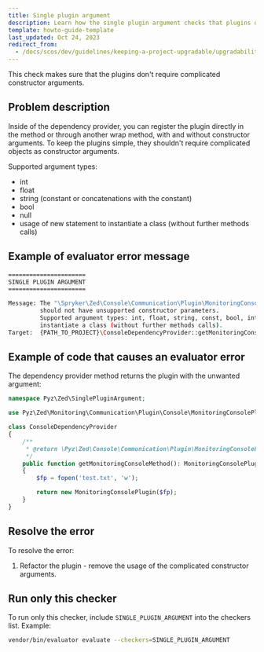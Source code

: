 ```yaml
---
title: Single plugin argument
description: Learn how the single plugin argument checks that plugins do not require complicated constructor arguments within your spryker projects.
template: howto-guide-template
last_updated: Oct 24, 2023
redirect_from:
  - /docs/scos/dev/guidelines/keeping-a-project-upgradable/upgradability-guidelines/single-plugin-argument.html
---
```


This check makes sure that the plugins don't require complicated constructor arguments.

## Problem description

Inside of the dependency provider, you can register the plugin directly in the method or through another wrap method, with and without constructor arguments.
To keep the plugins simple, they shouldn't require complicated objects as constructor arguments.

Supported argument types:
 - int
 - float
 - string (constant or concatenations with the constant)
 - bool
 - null
 - usage of new statement to instantiate a class (without further methods calls)

## Example of evaluator error message

```bash
======================
SINGLE PLUGIN ARGUMENT
======================

Message: The "\Spryker\Zed\Console\Communication\Plugin\MonitoringConsolePlugin" plugin
         should not have unsupported constructor parameters.
         Supported argument types: int, float, string, const, bool, int, usage of new statement to
         instantiate a class (without further methods calls).
Target:  {PATH_TO_PROJECT}\ConsoleDependencyProvider::getMonitoringConsoleMethod()
```

## Example of code that causes an evaluator error

The dependency provider method returns the plugin with the unwanted argument:

```php
namespace Pyz\Zed\SinglePluginArgument;

use Pyz\Zed\Monitoring\Communication\Plugin\Console\MonitoringConsolePlugin;

class ConsoleDependencyProvider
{
    /**
     * @return \Pyz\Zed\Console\Communication\Plugin\MonitoringConsolePlugin
     */
    public function getMonitoringConsoleMethod(): MonitoringConsolePlugin
    {
        $fp = fopen('test.txt', 'w');

        return new MonitoringConsolePlugin($fp);
    }
}
```

## Resolve the error

To resolve the error:
1. Refactor the plugin - remove the usage of the complicated constructor arguments.



## Run only this checker
To run only this checker, include `SINGLE_PLUGIN_ARGUMENT` into the checkers list. Example:
```bash
vendor/bin/evaluator evaluate --checkers=SINGLE_PLUGIN_ARGUMENT
```
